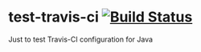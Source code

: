 # test-travis-ci [![Build Status](https://travis-ci.org/GeeksdelaCave/test-travis-ci.svg?branch=master)](https://travis-ci.org/GeeksdelaCave/test-travis-ci)

Just to test Travis-CI configuration for Java
